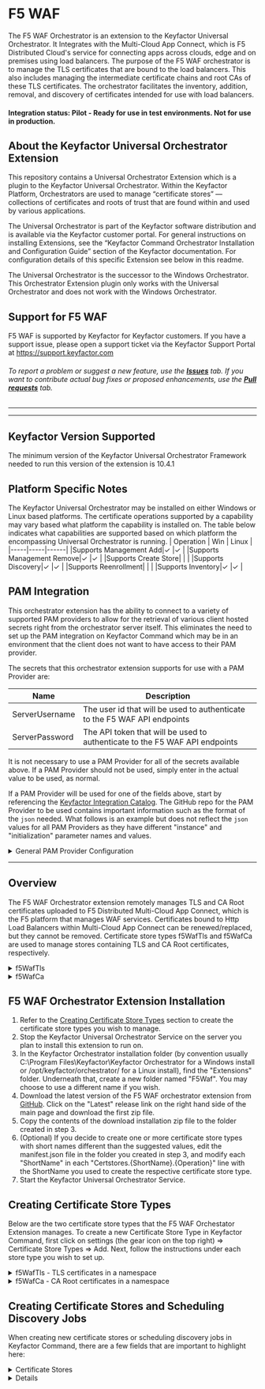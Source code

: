 
# F5 WAF

The F5 WAF Orchestrator is an extension to the Keyfactor Universal Orchestrator. It Integrates with the Multi-Cloud App Connect, which is F5 Distributed Cloud's service for connecting apps across clouds, edge and on premises using load balancers. The purpose of the F5 WAF orchestrator is to manage the TLS certificates that are bound to the load balancers. This also includes managing the intermediate certificate chains and root CAs of these TLS certificates. The orchestrator facilitates the inventory, addition, removal, and discovery of certificates intended for use with load balancers. 

#### Integration status: Pilot - Ready for use in test environments. Not for use in production.

## About the Keyfactor Universal Orchestrator Extension

This repository contains a Universal Orchestrator Extension which is a plugin to the Keyfactor Universal Orchestrator. Within the Keyfactor Platform, Orchestrators are used to manage “certificate stores” &mdash; collections of certificates and roots of trust that are found within and used by various applications.

The Universal Orchestrator is part of the Keyfactor software distribution and is available via the Keyfactor customer portal. For general instructions on installing Extensions, see the “Keyfactor Command Orchestrator Installation and Configuration Guide” section of the Keyfactor documentation. For configuration details of this specific Extension see below in this readme.

The Universal Orchestrator is the successor to the Windows Orchestrator. This Orchestrator Extension plugin only works with the Universal Orchestrator and does not work with the Windows Orchestrator.

## Support for F5 WAF

F5 WAF is supported by Keyfactor for Keyfactor customers. If you have a support issue, please open a support ticket via the Keyfactor Support Portal at https://support.keyfactor.com

###### To report a problem or suggest a new feature, use the **[Issues](../../issues)** tab. If you want to contribute actual bug fixes or proposed enhancements, use the **[Pull requests](../../pulls)** tab.

---


---



## Keyfactor Version Supported

The minimum version of the Keyfactor Universal Orchestrator Framework needed to run this version of the extension is 10.4.1
## Platform Specific Notes

The Keyfactor Universal Orchestrator may be installed on either Windows or Linux based platforms. The certificate operations supported by a capability may vary based what platform the capability is installed on. The table below indicates what capabilities are supported based on which platform the encompassing Universal Orchestrator is running.
| Operation | Win | Linux |
|-----|-----|------|
|Supports Management Add|&check; |&check; |
|Supports Management Remove|&check; |&check; |
|Supports Create Store|  |  |
|Supports Discovery|&check; |&check; |
|Supports Reenrollment|  |  |
|Supports Inventory|&check; |&check; |


## PAM Integration

This orchestrator extension has the ability to connect to a variety of supported PAM providers to allow for the retrieval of various client hosted secrets right from the orchestrator server itself.  This eliminates the need to set up the PAM integration on Keyfactor Command which may be in an environment that the client does not want to have access to their PAM provider.

The secrets that this orchestrator extension supports for use with a PAM Provider are:

|Name|Description|
|----|-----------|
|ServerUsername|The user id that will be used to authenticate to the F5 WAF API endpoints|
|ServerPassword|The API token that will be used to authenticate to the F5 WAF API endpoints|
  

It is not necessary to use a PAM Provider for all of the secrets available above. If a PAM Provider should not be used, simply enter in the actual value to be used, as normal.

If a PAM Provider will be used for one of the fields above, start by referencing the [Keyfactor Integration Catalog](https://keyfactor.github.io/integrations-catalog/content/pam). The GitHub repo for the PAM Provider to be used contains important information such as the format of the `json` needed. What follows is an example but does not reflect the `json` values for all PAM Providers as they have different "instance" and "initialization" parameter names and values.

<details><summary>General PAM Provider Configuration</summary>
<p>



### Example PAM Provider Setup

To use a PAM Provider to resolve a field, in this example the __Server Password__ will be resolved by the `Hashicorp-Vault` provider, first install the PAM Provider extension from the [Keyfactor Integration Catalog](https://keyfactor.github.io/integrations-catalog/content/pam) on the Universal Orchestrator.

Next, complete configuration of the PAM Provider on the UO by editing the `manifest.json` of the __PAM Provider__ (e.g. located at extensions/Hashicorp-Vault/manifest.json). The "initialization" parameters need to be entered here:

~~~ json
  "Keyfactor:PAMProviders:Hashicorp-Vault:InitializationInfo": {
    "Host": "http://127.0.0.1:8200",
    "Path": "v1/secret/data",
    "Token": "xxxxxx"
  }
~~~

After these values are entered, the Orchestrator needs to be restarted to pick up the configuration. Now the PAM Provider can be used on other Orchestrator Extensions.

### Use the PAM Provider
With the PAM Provider configured as an extenion on the UO, a `json` object can be passed instead of an actual value to resolve the field with a PAM Provider. Consult the [Keyfactor Integration Catalog](https://keyfactor.github.io/integrations-catalog/content/pam) for the specific format of the `json` object.

To have the __Server Password__ field resolved by the `Hashicorp-Vault` provider, the corresponding `json` object from the `Hashicorp-Vault` extension needs to be copied and filed in with the correct information:

~~~ json
{"Secret":"my-kv-secret","Key":"myServerPassword"}
~~~

This text would be entered in as the value for the __Server Password__, instead of entering in the actual password. The Orchestrator will attempt to use the PAM Provider to retrieve the __Server Password__. If PAM should not be used, just directly enter in the value for the field.
</p>
</details> 




---


## Overview
The F5 WAF Orchestrator extension remotely manages TLS and CA Root certificates uploaded to F5 Distributed Multi-Cloud App Connect, which is the F5 platform that manages WAF services. Certificates bound to Http Load Balancers within Multi-Cloud App Connect can be renewed/replaced, but they cannot be removed.  Certificate store types f5WafTls and f5WafCa are used to manage stores containing TLS and CA Root certificates, respectively.

<details>
<summary>f5WafTls</summary>

The f5WafTls certificate store type is used to manage F5 Distributed Multi-Cloud App Connect TLS certificates.

Use cases supported:
1. Discovery of TLS stores.  Discovery for F5 WAF returns any discoverable namespaces in the F5 WAF instance.
2. Inventory of a TLS store.  All TLS certificates, bound or unbound, within a namespace will be returned to Keyfactor Command.
3. Management-Add.  Add a new certificate or renew an existing one.  Renew will work for both bound and unbound certificates.  All existing binding will remain in place, bound to the same alias with the newly replaced/renewed certificate.
4. Management-Delete.  Remove an existing certificate.  Will only work for unbound certificates.

</details>

<details>
<summary>f5WafCa</summary>

The f5WafCa certificate store type is used to manage F5 Distributed Multi-Cloud App Connect CA Root certificates.

Use cases supported:
1. Discovery of TLS stores.  Discovery for F5 WAF returns any discoverable namespaces in the F5 WAF instance.
2. Inventory of a TLS store.  All CA Root certificates within a namespace will be returned to Keyfactor Command.
3. Management-Add.  Add a new certificate or renew an existing one.
4. Management-Delete.  Remove an existing certificate.  Please note, for CA Root certicates, deleting an existing certificate will replace ALL instances of the same certificate and not only the one represented by the intended alias.  This is an F5 WAF feature that the integration has no control over.

</details>


## F5 WAF Orchestrator Extension Installation

1. Refer to the [Creating Certificate Store Types](#creating-certificate-store-types) section to create the certificate store types you wish to manage.
2. Stop the Keyfactor Universal Orchestrator Service on the server you plan to install this extension to run on.
3. In the Keyfactor Orchestrator installation folder (by convention usually C:\Program Files\Keyfactor\Keyfactor Orchestrator for a Windows install or /opt/keyfactor/orchestrator/ for a Linux install), find the "Extensions" folder. Underneath that, create a new folder named "F5Waf". You may choose to use a different name if you wish.
4. Download the latest version of the F5 WAF orchestrator extension from [GitHub](https://github.com/Keyfactor/f5-waf-orchestrator).  Click on the "Latest" release link on the right hand side of the main page and download the first zip file.
5. Copy the contents of the download installation zip file to the folder created in step 3.
6. (Optional) If you decide to create one or more certificate store types with short names different than the suggested values, edit the manifest.json file in the folder you created in step 3, and modify each "ShortName" in each "Certstores.{ShortName}.{Operation}" line with the ShortName you used to create the respective certificate store type.
7. Start the Keyfactor Universal Orchestrator Service.


## Creating Certificate Store Types

Below are the two certificate store types that the F5 WAF Orchestator Extension manages.  To create a new Certificate Store Type in Keyfactor Command, first click on settings (the gear icon on the top right) => Certificate Store Types => Add.  Next, follow the instructions under each store type you wish to set up.

<details>  
<summary>f5WafTls - TLS certificates in a namespace</summary>

- <i>Basic Tab:</i>

  - **Name** – Required. The display name you wish to use for the new Certificate Store Type.
  - **Short Name** – Required. Suggested value - **f5WafTls**.  If you choose to use a different value you must make the corresponding modification to the manifest.json file.  See [F5 WAF Orchestrator Extension Installation](#f5-waf-orchestrator-extension-installation), step 6 above.
  - **Custom Capability** - Unchecked
  - **Supported Job Types** - Inventory, Add, Remove, and Discovery should all be checked.
  - **Needs Server** - Checked
  - **Blueprint Allowed** - Checked if you wish to make use of blueprinting.  Please refer to the Keyfactor Command Reference Guide for more details on this feature.
  - **Uses PowerShell** - Unchecked
  - **Requires Store Password** - Unchecked
  - **Supports Entry Password** - Unchecked  

- <i>Advanced Tab:</i>

  - **Store Path Type** - Freeform
  - **Supports Custom Alias** - Required.
  - **Private Key Handling** - Required.  
  - **PFX Password Style** - Default  

- <i>Custom Fields Tab:</i>

  - no additional custom fields  

- <i>Entry Parameters Tab:</i>

  - no additional entry parameters  

</details>  

<details>  
<summary>f5WafCa - CA Root certificates in a namespace</summary>

- <i>Basic Tab:</i>

  - **Name** – Required. The display name you wish to use for the new Certificate Store Type.
  - **Short Name** – Required. Suggested value - **f5WafCa**.  If you choose to use a different value you must make the corresponding modification to the manifest.json file.  See [F5 WAF Orchestrator Extension Installation](#f5-waf-orchestrator-extension-installation), step 6 above.
  - **Custom Capability** - Unchecked
  - **Supported Job Types** - Inventory, Add, Remove, and Discovery should all be checked.
  - **Needs Server** - Checked
  - **Blueprint Allowed** - Checked if you wish to make use of blueprinting.  Please refer to the Keyfactor Command Reference Guide for more details on this feature.
  - **Uses PowerShell** - Unchecked
  - **Requires Store Password** - Unchecked
  - **Supports Entry Password** - Unchecked  

- <i>Advanced Tab:</i>

  - **Store Path Type** - Freeform
  - **Supports Custom Alias** - Required.
  - **Private Key Handling** - Forbidden.  
  - **PFX Password Style** - Default  

- <i>Custom Fields Tab:</i>

  - no additional custom fields  

- <i>Entry Parameters Tab:</i>

  - no additional entry parameters  

</details>  


## Creating Certificate Stores and Scheduling Discovery Jobs

When creating new certificate stores or scheduling discovery jobs in Keyfactor Command, there are a few fields that are important to highlight here:

<details>
<summary>Certificate Stores</summary>

The following table describes the required and optional fields for the `f5WafTls` and `f5WafCa` certificate store types when creating a certificate store.

In Keyfactor Command, navigate to Certificate Stores from the Locations Menu. Click the Add button to create a new Certificate Store.

| Attribute | Description                                                                                                                                    |
| --------- |------------------------------------------------------------------------------------------------------------------------------------------------|
| Category | Select either f5WafTls or f5WafCa depending on whether you want to manage TLS certificates or Root CA certificates.                                        |
| Container | Optional container to associate certificate store with.                                                                                        |
| Client Machine | The URL for the F5 Distributed Cloud instance (typically ending in '.console.ves.volterra.io'.                                                 |
| Store Path | The Multi-Cloud App Connect namespace containing the certificates you wish to manage.                                                          |
| Orchestrator | Select an approved orchestrator capable of managing F5 WAF certificates. Specifically, one with the f5WafTls and f5WafCa capabilities.         |
| Server Username | The username used to log in to the F5 Distributed Cloud instance (typically an email). |
| Server Password | The API Token configured in the F5 Distributed Cloud instance's Account Settings.  Please see [Creating an F5 WAF API Token](#creating-an-f5-waf-api-token) for more details on creating this token.  |
| Use SSL | Not used for this integration, so either setting is fine.                |

</details>

<details
<summary>Discovery Jobs</summary>

The following table describes the required and optional fields to schedule a Discovery job for the `f5WafTls` and `f5WafCa` certificate store types.

In Keyfactor Command, navigate to Certificate Stores from the Locations Menu and then click on the Discover tab.

| Attribute | Description                                                                                                                                    |
| --------- |------------------------------------------------------------------------------------------------------------------------------------------------|
| Category | Select either F5WafTls or F5WafCa depending on whether you want to return namespaces for TLS certificates or CA Root certificates.                                        |
| Orchestrator | Select an approved orchestrator capable of managing F5 WAF certificates. Specifically, one with the f5WafTls and f5WafCa capabilities.         |
| Schedule | Enter the schedule for when you want the job to run   |
| Client Machine | The URL for the F5 Distributed Cloud instance (typically ending in '.console.ves.volterra.io'.                                                 |
| Server Username | The username used to log in to the F5 Distributed Cloud instance (typically an email). |
| Server Password | The API Token configured in the F5 Distributed Cloud instance's Account Settings.  Please see [Creating an F5 WAF API Token](#creating-an-f5-waf-api-token) for more details on creating this token.  |
| Directories to Search | Not used for this integration.  Leave Blank.  |
| Directories to ignore | Not used for this integration.  Leave Blank.  |
| Extensions | Not used for this integration.  Leave Blank.  |
| File name patterns to match | Not used for this integration.  Leave Blank.  |
| Follow SymLinks | Not used for this integration.  Leave Unchecked.  |  
| Follow SymLinks | Not used for this integration.  Leave Unchecked.  |  
| Use SSL? | Not used for this integration.  Leave Unchecked.  |  

Discovery jobs will return all known namespaces for this F5 WAF instance.  Please note that because Keyfactor Command has a restriction on multiple certificate stores having the same Client Machine and Store Path, certificate stores for f5WafTls will return stores with a "tls-" prefixed to the beginning of the store path (namespace); while f5WafCA stores will have "ca-" prefixed.  Any jobs that run for stores with these prefixes will have these prefixes removed before calling any F5 WAF APIs.  What this means is a store path (namespace) for an f5WafTls store of "tls-namespace1" will be the same as one labeled "namespace1".



When creating cert store type manually, that store property names and entry parameter names are case sensitive


